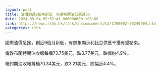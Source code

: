 ```yaml
---
layout: post
title: 油價創近9個月新低　布蘭特期油低收近5%
date: 2024-09-04 05:52:41.000000000 +08:00
link: https://news.rthk.hk/rthk/ch/component/k2/1769002-20240904.htm
categories: rthk
---
```


國際油價急挫，創近9個月新低，有跡象顯示利比亞供應干擾有望結束。

倫敦布蘭特期油收報每桶73.75美元，跌3.77美元，跌幅約4.9%。

紐約期油收報每桶70.34美元，跌3.21美元，跌幅近4.4%。
